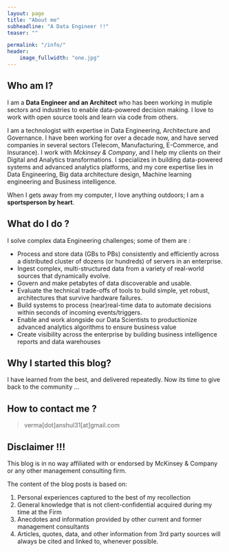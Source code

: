 ```yaml
---
layout: page
title: "About me"
subheadline: "A Data Engineer !!"
teaser: ""

permalink: "/info/"
header:
    image_fullwidth: "one.jpg"
---
```


## Who am I?
  

I am a **Data Engineer and an Architect** who has been working in mutiple sectors and industries to enable data-powered decision making. I love to work with open source tools and learn via code from others. 

I am a technologist with expertise in Data Engineering, Architecture and Governance. I have been working for over a decade now, and have served companies in several sectors (Telecom, Manufacturing, E-Commerce, and Insurance). I work with _Mckinsey & Company_, and I help my clients on their Digital and Analytics transformations. I specializes in building data-powered systems and advanced analytics platforms, and my core expertise lies in Data Engineering, Big data architecture design, Machine learning engineering and Business intelligence. 

When I gets away from my computer, I love anything outdoors; I am a **sportsperson by heart**.

## What do I do ?

I solve complex data Engineering challenges; some of them are : 

* Process and store data (GBs to PBs) consistently and efficiently across a distributed cluster of dozens (or hundreds) of servers in an enterprise.
* Ingest complex, multi-structured data from a variety of real-world sources that dynamically evolve.
* Govern and make petabytes of data discoverable and usable.
* Evaluate the technical trade-offs of tools to build simple, yet robust, architectures that survive hardware failures. 
* Build systems to process (near)real-time data to automate decisions within seconds of incoming events/triggers.
* Enable and work alongside our Data Scientists to productionize advanced analytics algorithms to ensure business value
* Create visibility across the enterprise by building business intelligence reports and data warehouses


## Why I started this blog?

I have learned from the best, and delivered repeatedly. Now its time to give back to the community ...

## How to contact me ?

> verma[dot]anshul31[at]gmail.com

##  Disclaimer !!!
This blog is in no way affiliated with or endorsed by McKinsey & Company or any other management consulting firm.

The content of the blog posts is based on:
1. Personal experiences captured to the best of my recollection
2. General knowledge that is not client-confidential acquired during my time at the Firm
3. Anecdotes and information provided by other current and former management consultants
4. Articles, quotes, data, and other information from 3rd party sources will always be cited and linked to, whenever possible.
